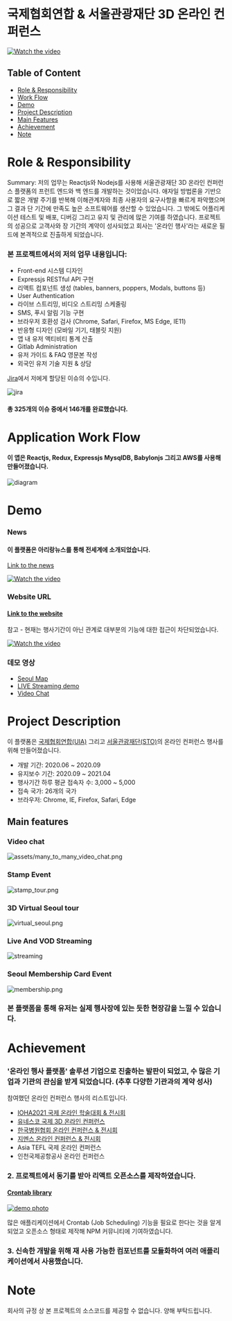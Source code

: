 # 국제협회연합 & 서울관광재단 3D 온라인 컨퍼런스

[![Watch the video](assets/virtual_seoul2.gif)](https://wclf2021.miceworld.or.kr/)

## Table of Content

- [Role & Responsibility](#Role--Responsibility)
- [Work Flow](#Application-Work-Flow)
- [Demo](#Demo)
- [Project Description](#Project-Description)
- [Main Features](#Main-features)
- [Achievement](#Achievement)
- [Note](#Note)

# Role & Responsibility

Summary: 저의 업무는 Reactjs와 Nodejs를 사용해 서울관광재단 3D 온라인 컨퍼런스 플랫폼의 프런트 엔드와 백 엔드를 개발하는 것이었습니다. 애자일 방법론을 기반으로 짧은 개발 주기를 반복해 이해관계자와 최종 사용자의 요구사항을 빠르게 파악했으며 그 결과 단 기간에 만족도 높은 소프트웨어를 생산할 수 있었습니다. 그 밖에도 어플리케이션 테스트 및 배포, 디버깅 그리고 유지 및 관리에 많은 기여를 하였습니다. 프로젝트의 성공으로 고객사와 장 기간의 계약이 성사되었고 회사는 '온라인 행사'라는 새로운 필드에 본격적으로 진출하게 되었습니다.

### 본 프로젝트에서의 저의 업무 내용입니다:

- Front-end 시스템 디자인 
- Expressjs RESTful API 구현
- 리액트 컴포넌트 생성 (tables, banners, poppers, Modals, buttons 등)
- User Authentication
- 라이브 스트리밍, 비디오 스트리밍 스케줄링
- SMS, 푸시 알림 기능 구현
- 브라우저 호환성 검사 (Chrome, Safari, Firefox, MS Edge, IE11)
- 반응형 디자인 (모바일 기기, 태블릿 지원)
- 앱 내 유저 액티비티 통계 산출
- Gitlab Administration
- 유저 가이드 & FAQ 영문본 작성
- 외국인 유저 기술 지원 & 상담


[Jira](https://www.atlassian.com/software/jira)에서 저에게 할당된 이슈의 수입니다. 

![jira](assets/jira3.jpg)

#### 총 325개의 이슈 중에서 146개를 완료했습니다.

# Application Work Flow

#### 이 앱은 Reactjs, Redux, Expressjs MysqlDB, Babylonjs 그리고 AWS를 사용해 만들어졌습니다.


![diagram](assets/diagram.png)

# Demo

### News

#### 이 플랫폼은 아리랑뉴스를 통해 전세계에 소개되었습니다. 

[Link to the news](https://www.youtube.com/watch?v=ksBnRT1f2Ak&t=2s)

[![Watch the video](assets/news.jpg)](https://www.youtube.com/watch?v=ksBnRT1f2Ak&t=2s)

### Website URL

#### [Link to the website](https://wclf2021.miceworld.or.kr/)
참고 - 현재는 행사기간이 아닌 관계로 대부분의 기능에 대한 접근이 차단되었습니다.

[![Watch the video](assets/virtual_seoul2.gif)](https://wclf2021.miceworld.or.kr/)

### 데모 영상

- [Seoul Map](https://www.youtube.com/watch?v=6EdqKznxncA)
- [LIVE Streaming demo](https://www.youtube.com/watch?v=a9wX4MSkSyg)
- [Video Chat](https://www.youtube.com/watch?v=edzgNn5f5yQ)

# Project Description

이 플랫폼은 [국제협회연합(UIA)](https://uia.org/) 그리고 [서울관광재단(STO)](http://www.sto.or.kr/english/index)의 온라인 컨퍼런스 행사를 위해 만들어졌습니다.

- 개발 기간: 2020.06 ~ 2020.09
- 유지보수 기간: 2020.09 ~ 2021.04
- 행사기간 하루 평균 접속자 수: 3,000 ~ 5,000
- 접속 국가: 26개의 국가
- 브라우저: Chrome, IE, Firefox, Safari, Edge

## Main features

### Video chat

![assets/many_to_many_video_chat.png](assets/video_chat.jpg)

### Stamp Event

![stamp_tour.png](assets/stamp_tour.png)

### 3D Virtual Seoul tour

![virtual_seoul.png](assets/virtual_seoul.png)

### Live And VOD Streaming

![streaming](assets/live_streaming.jpg)

### Seoul Membership Card Event

![membership.png](assets/membership.png)


### 본 플랫폼을 통해 유저는 실제 행사장에 있는 듯한 현장감을 느낄 수 있습니다.


# Achievement

### '온라인 행사 플랫폼' 솔루션 기업으로 진출하는 발판이 되었고, 수 많은 기업과 기관의 관심을 받게 되었습니다. (추후 다양한 기관과의 계약 성사)

참여했던 온라인 컨퍼런스 행사의 리스트입니다. 
- [IOHA2021 국제 온라인 학술대회 & 전시회](https://ioha2021conference.org/)
- [유네스코 국제 3D 온라인 컨퍼런스](https://iclc2021.govent.io/)
- [한국병원협회 온라인 컨퍼런스 & 전시회](https://khc2020.salin.co.kr) 
- [지멘스 온라인 컨퍼런스 & 전시회](https://siemens-evavconference.govent.io) 
- Asia TEFL 국제 온라인 컨퍼런스
- 인천국제공항공사 온라인 컨퍼런스

### 2. 프로젝트에서 동기를 받아 리액트 오픈소스를 제작하였습니다.

#### [Crontab library](https://www.npmjs.com/package/reactjs-crontab)
[![demo photo](assets/crontab.png)](https://www.npmjs.com/package/reactjs-crontab)

많은 애플리케이션에서 Crontab (Job Scheduling) 기능을 필요로 한다는 것을 알게 되었고 오픈소스 형태로 제작해 NPM 커뮤니티에 기여하였습니다.

### 3. 신속한 개발을 위해 재 사용 가능한 컴포넌트를 모듈화하여 여러 애플리케이션에서 사용했습니다.

<!-- #### 참조 - [Code Sandbox](https://codesandbox.io/s/radio-3mtce?file=/src/App.jsx)에 제작된 재사용 가능한 라디오 버튼입니다. 

![reusable-component.gif](assets/reusable_component.gif) -->



# Note
회사의 규정 상 본 프로젝트의 소스코드를 제공할 수 없습니다. 양해 부탁드립니다.
